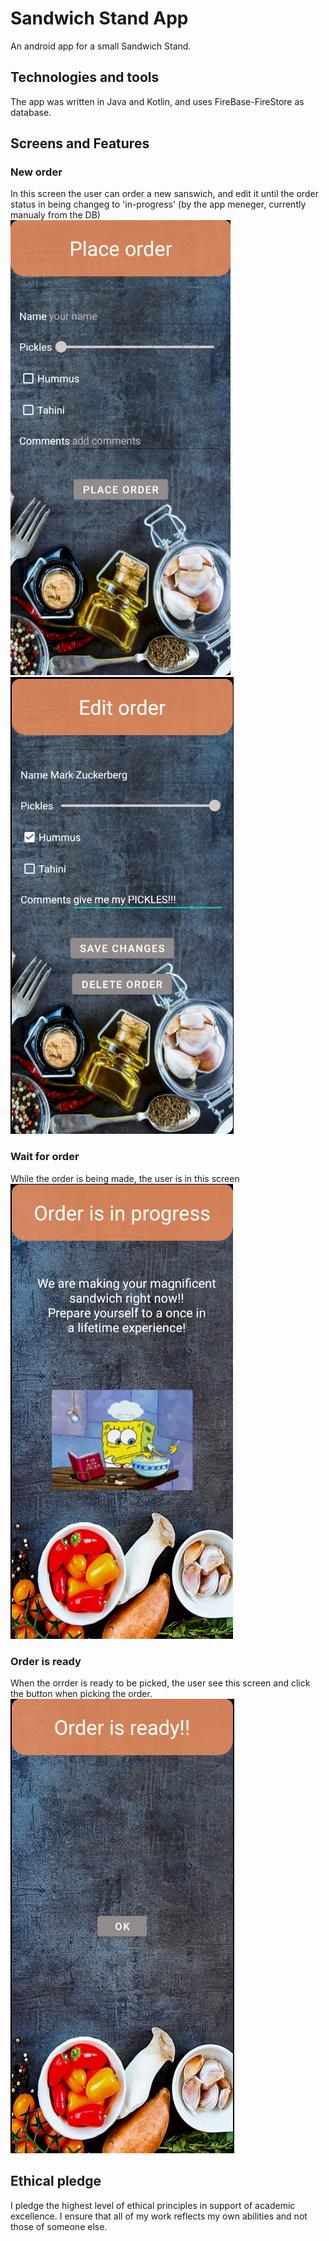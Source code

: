 # Sandwich Stand App
An android app for a small Sandwich Stand.

## Technologies and tools
The app was written in Java and Kotlin, and uses FireBase-FireStore as database.

## Screens and Features
### New order
In this screen the user can order a new sanswich, and edit it until the order status in being changeg to 'in-progress' (by the app meneger, currently manualy from the DB)</br>
![place_order](https://github.com/IdoSagiv/order-sandwich-app/blob/main/screenshots/place_order.png?raw=true)
![edit_order](https://github.com/IdoSagiv/order-sandwich-app/blob/main/screenshots/edit_order.png?raw=true)
### Wait for order
While the order is being made, the user is in this screen</br>
![order_in_progress](https://github.com/IdoSagiv/order-sandwich-app/blob/main/screenshots/in_progress.png?raw=true)
### Order is ready
When the orrder is ready to be picked, the user see this screen and click the button when picking the order.</br>
![order_ready](https://github.com/IdoSagiv/order-sandwich-app/blob/main/screenshots/ready.png?raw=true)

## Ethical pledge
I pledge the highest level of ethical principles in support of academic excellence. I ensure that all of my work reflects my own abilities and not those of someone else.
